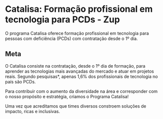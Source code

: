 # Catalisa: Formação profissional em tecnologia para PCDs - Zup

O programa Catalisa oferece formação profissional em tecnologia para pessoas com deficiência (PCDs) com contratação desde o 1º dia.

## Meta

O Catalisa consiste na contratação, desde o 1º dia de formação, para aprender as tecnologias mais avançadas do mercado e atuar em projetos reais.
Segundo pesquisas*, apenas 1,6% dos profissionais de tecnologia no país são PCDs.

Para contribuir com o aumento da diversidade na área e corresponder com o nosso propósito e estratégia, criamos o Programa Catalisa!

Uma vez que acreditamos que times diversos constroem soluções de impacto, ricas e inclusivas.

